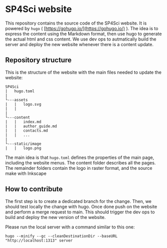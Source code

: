 # SP4Sci website

This repository contains the source code of the SP4Sci website.
It is powered by `hugo` ( [https://gohugo.io/](https://gohugo.io/) ).
The idea is to express the content using the Markdown format, then use hugo to generate the actual html and css content.
We use dev ops to autmatically build the server and deploy the new website whenever there is a content update.

## Repository structure

This is the structure of the website with the main files needed to update the website:

```
SP4Sci
|   hugo.toml
|
└---assets
|   |   logo.svg
|   |
|
└---content
|   |   index.md
|   |   author_guide.md
|   |   contacts.md
|   |   ...
|
└---static/image
|   |   logo.png
```

The main idea is that `hugo.toml` defines the properties of the main page, including the website menus.
The content folder describes all the pages.
The remainder folders contain the logo in raster format, and the source make with Inkscape

## How to contribute

The first step is to create a dedicated branch for the change.
Then, we should test locally the change with hugo.
Once done push on the website and perform a merge request to main.
This should trigger the dev ops to build and deploy the new version of the website.

Please run the local server with a command similar to this one:

```
hugo --minify --gc --cleanDestinationDir --baseURL "http://localhost:1313" server
```
